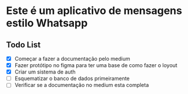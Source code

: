 # Este é um aplicativo de mensagens estilo Whatsapp



## Todo List

+ [x] Começar a fazer a documentação pelo medium 
+ [x] Fazer protótipo no figma para ter uma base de como fazer o loyout
+ [x] Criar um sistema de auth
+ [ ] Esquematizar o banco de dados primeiramente 
+ [ ] Verificar se a documentação no medium esta completa
